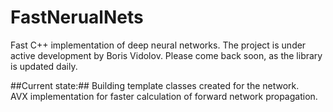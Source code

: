 FastNerualNets
==============

Fast C++ implementation of deep neural networks. The project is under active development by Boris Vidolov. Please come back soon, as the library is updated daily.

##Current state:##
 Building template classes created for the network.<br/>
 AVX implementation for faster calculation of forward network propagation.<br/>

